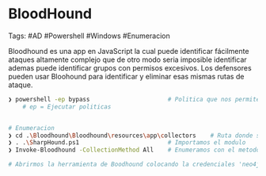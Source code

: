 # BloodHound 

Tags: #AD #Powershell #Windows #Enumeracion 

Bloodhound es una app en JavaScript la cual puede identificar fácilmente ataques altamente complejo que de otro modo seria imposible identificar ademas puede identificar grupos con permisos excesivos. Los defensores pueden usar Bloohound para identificar y eliminar esas mismas rutas de ataque. 

```bash 
❯ powershell -ep bypass                      # Politica que nos permite ejecutar scripts en Powershell
 	# ep = Ejecutar politicas 


# Enumeracion 
❯ cd .\Bloodhound\Bloodhound\resources\app\collectors    # Ruta donde se encuentra el modulo
❯ . .\SharpHound.ps1                         # Importamos el modulo 
❯ Invoke-Bloodhound -CollectionMethod All    # Enumeramos con el metodo de 'collection' y nos crea un archivo llamado '2024_bloodhound.zip' el cual usaremos en el GUI de la herramienta de Boolhound

# Abrirmos la herramienta de Boodhound colocando la credenciales 'neo4j:Password123' y cargamos el archivo '2024_bloodhound.zip' 

```
